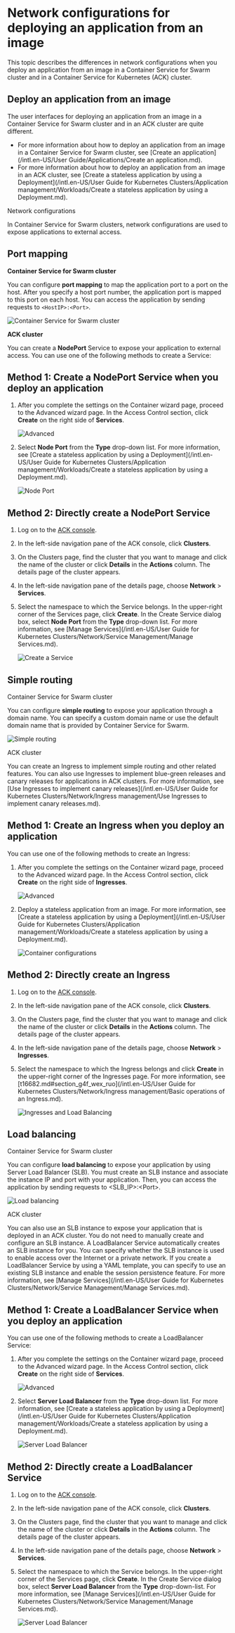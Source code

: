 # Network configurations for deploying an application from an image

This topic describes the differences in network configurations when you deploy an application from an image in a Container Service for Swarm cluster and in a Container Service for Kubernetes \(ACK\) cluster.

## Deploy an application from an image

The user interfaces for deploying an application from an image in a Container Service for Swarm cluster and in an ACK cluster are quite different.

-   For more information about how to deploy an application from an image in a Container Service for Swarm cluster, see [Create an application](/intl.en-US/User Guide/Applications/Create an application.md).
-   For more information about how to deploy an application from an image in an ACK cluster, see [Create a stateless application by using a Deployment](/intl.en-US/User Guide for Kubernetes Clusters/Application management/Workloads/Create a stateless application by using a Deployment.md).

Network configurations

In Container Service for Swarm clusters, network configurations are used to expose applications to external access.

## Port mapping

**Container Service for Swarm cluster**

You can configure **port mapping** to map the application port to a port on the host. After you specify a host port number, the application port is mapped to this port on each host. You can access the application by sending requests to `<HostIP>:<Port>`.

![Container Service for Swarm cluster](https://static-aliyun-doc.oss-accelerate.aliyuncs.com/assets/img/en-US/4546858951/p35343.png)

**ACK cluster**

You can create a **NodePort** Service to expose your application to external access. You can use one of the following methods to create a Service:

## Method 1: Create a NodePort Service when you deploy an application

1.  After you complete the settings on the Container wizard page, proceed to the Advanced wizard page. In the Access Control section, click **Create** on the right side of **Services**.

    ![Advanced](https://static-aliyun-doc.oss-accelerate.aliyuncs.com/assets/img/en-US/5546858951/p35379.png)

2.  Select **Node Port** from the **Type** drop-down list. For more information, see [Create a stateless application by using a Deployment](/intl.en-US/User Guide for Kubernetes Clusters/Application management/Workloads/Create a stateless application by using a Deployment.md).

    ![Node Port](https://static-aliyun-doc.oss-accelerate.aliyuncs.com/assets/img/en-US/4546858951/p35381.png)


## Method 2: Directly create a NodePort Service

1.  Log on to the [ACK console](https://cs.console.aliyun.com).

2.  In the left-side navigation pane of the ACK console, click **Clusters**.

3.  On the Clusters page, find the cluster that you want to manage and click the name of the cluster or click **Details** in the **Actions** column. The details page of the cluster appears.

4.  In the left-side navigation pane of the details page, choose **Network** \> **Services**.

5.  Select the namespace to which the Service belongs. In the upper-right corner of the Services page, click **Create**. In the Create Service dialog box, select **Node Port** from the **Type** drop-down list. For more information, see [Manage Services](/intl.en-US/User Guide for Kubernetes Clusters/Network/Service Management/Manage Services.md).

    ![Create a Service](https://static-aliyun-doc.oss-accelerate.aliyuncs.com/assets/img/en-US/4546858951/p35387.png)


## Simple routing

Container Service for Swarm cluster

You can configure **simple routing** to expose your application through a domain name. You can specify a custom domain name or use the default domain name that is provided by Container Service for Swarm.

![Simple routing](https://static-aliyun-doc.oss-accelerate.aliyuncs.com/assets/img/en-US/4546858951/p35393.png)

ACK cluster

You can create an Ingress to implement simple routing and other related features. You can also use Ingresses to implement blue-green releases and canary releases for applications in ACK clusters. For more information, see [Use Ingresses to implement canary releases](/intl.en-US/User Guide for Kubernetes Clusters/Network/Ingress management/Use Ingresses to implement canary releases.md).

## Method 1: Create an Ingress when you deploy an application

You can use one of the following methods to create an Ingress:

1.  After you complete the settings on the Container wizard page, proceed to the Advanced wizard page. In the Access Control section, click **Create** on the right side of **Ingresses**.

    ![Advanced](https://static-aliyun-doc.oss-accelerate.aliyuncs.com/assets/img/en-US/4546858951/p35395.png)

2.  Deploy a stateless application from an image. For more information, see [Create a stateless application by using a Deployment](/intl.en-US/User Guide for Kubernetes Clusters/Application management/Workloads/Create a stateless application by using a Deployment.md).

    ![Container configurations](https://static-aliyun-doc.oss-accelerate.aliyuncs.com/assets/img/en-US/4546858951/p35397.png)


## Method 2: Directly create an Ingress

1.  Log on to the [ACK console](https://cs.console.aliyun.com).

2.  In the left-side navigation pane of the ACK console, click **Clusters**.

3.  On the Clusters page, find the cluster that you want to manage and click the name of the cluster or click **Details** in the **Actions** column. The details page of the cluster appears.

4.  In the left-side navigation pane of the details page, choose **Network** \> **Ingresses**.

5.  Select the namespace to which the Ingress belongs and click **Create** in the upper-right corner of the Ingresses page. For more information, see [t16682.md\#section\_g4f\_wex\_ruo](/intl.en-US/User Guide for Kubernetes Clusters/Network/Ingress management/Basic operations of an Ingress.md).

    ![Ingresses and Load Balancing](https://static-aliyun-doc.oss-accelerate.aliyuncs.com/assets/img/en-US/4546858951/p35397.png)


## Load balancing

Container Service for Swarm cluster

You can configure **load balancing** to expose your application by using Server Load Balancer \(SLB\). You must create an SLB instance and associate the instance IP and port with your application. Then, you can access the application by sending requests to <SLB\_IP\>:<Port\>.

![Load balancing](https://static-aliyun-doc.oss-accelerate.aliyuncs.com/assets/img/en-US/4546858951/p35439.png)

ACK cluster

You can also use an SLB instance to expose your application that is deployed in an ACK cluster. You do not need to manually create and configure an SLB instance. A LoadBalancer Service automatically creates an SLB instance for you. You can specify whether the SLB instance is used to enable access over the Internet or a private network. If you create a LoadBalancer Service by using a YAML template, you can specify to use an existing SLB instance and enable the session persistence feature. For more information, see [Manage Services](/intl.en-US/User Guide for Kubernetes Clusters/Network/Service Management/Manage Services.md).

## Method 1: Create a LoadBalancer Service when you deploy an application

You can use one of the following methods to create a LoadBalancer Service:

1.  After you complete the settings on the Container wizard page, proceed to the Advanced wizard page. In the Access Control section, click **Create** on the right side of **Services**.

    ![Advanced](https://static-aliyun-doc.oss-accelerate.aliyuncs.com/assets/img/en-US/5546858951/p35379.png)

2.  Select **Server Load Balancer** from the **Type** drop-down list. For more information, see [Create a stateless application by using a Deployment](/intl.en-US/User Guide for Kubernetes Clusters/Application management/Workloads/Create a stateless application by using a Deployment.md).

    ![Server Load Balancer](https://static-aliyun-doc.oss-accelerate.aliyuncs.com/assets/img/en-US/5546858951/p35440.png)


## Method 2: Directly create a LoadBalancer Service

1.  Log on to the [ACK console](https://cs.console.aliyun.com).

2.  In the left-side navigation pane of the ACK console, click **Clusters**.

3.  On the Clusters page, find the cluster that you want to manage and click the name of the cluster or click **Details** in the **Actions** column. The details page of the cluster appears.

4.  In the left-side navigation pane of the details page, choose **Network** \> **Services**.

5.  Select the namespace to which the Service belongs. In the upper-right corner of the Services page, click **Create**. In the Create Service dialog box, select **Server Load Balancer** from the **Type** drop-down-list. For more information, see [Manage Services](/intl.en-US/User Guide for Kubernetes Clusters/Network/Service Management/Manage Services.md).

    ![Server Load Balancer](https://static-aliyun-doc.oss-accelerate.aliyuncs.com/assets/img/en-US/5546858951/p35441.png)



